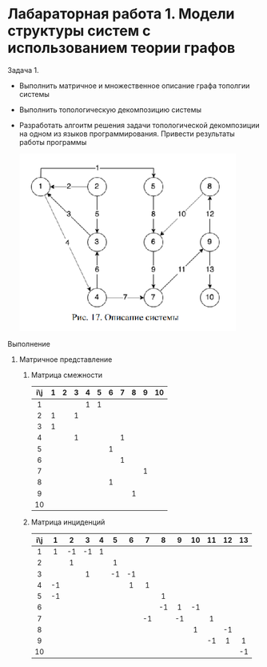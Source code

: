 # Лабараторная работа 1. Модели структуры систем с использованием теории графов

Задача 1.

* Выполнить матричное и множественное описание графа тополгии системы
* Выполнить топологическую декомпозицию системы
* Разработать алгоитм решения задачи топологической декомпозиции на одном из языков программирования. Привести результаты работы программы
    
   ![Alt-текст](https://github.com/Kirpo97/MMTS_labs/blob/main/lab_1/.img/System.png?raw=true)
    
Выполнение

1. Матричное представление

    1. Матрица смежности
    
        | i\j | 1 | 2 | 3 | 4 | 5 | 6 | 7 | 8 | 9 | 10 |
        |:-:|:-:|:-:|:-:|:-:|:-:|:-:|:-:|:-:|:-:|:-:|
        | 1 |  |  |  | 1 | 1 |  |  |  |  |  |
        | 2 | 1 |  | 1 |  |  |  |  |  |  |  |
        | 3 | 1 |  |  |  |  |  |  |  |  |  |
        | 4 |  |  | 1 |  |  |  | 1 |  |  |  |
        | 5 |  |  |  |  |  | 1 |  | |  |  |
        | 6 |  |  |  |  |  |  | 1 |  |  |  |
        | 7 |  |  |  |  |  |  |  |  | 1 |  |
        | 8 |  |  |  |  | | 1 |  |  |  |  |
        | 9 |  |  |  |  |  |  |  | 1 |  |  |
        | 10 |  |  |  |  |  |  |  |  |  |  |

    2. Матрица инциденций
    
        | i\j | 1 | 2 | 3 | 4 | 5 | 6 | 7 | 8 | 9 | 10 | 11 | 12 | 13 |
        |:-:|:-:|:-:|:-:|:-:|:-:|:-:|:-:|:-:|:-:|:-:|:-:|:-:|:-:|
        | 1 | 1 | -1 | -1 | 1 |  |  |  |  |  |  |  |  |  |
        | 2 |  | 1 |  |  | 1 |  |  |  |  |  |  |  |  |
        | 3 |  |  | 1 |  | -1 | -1 |  |  |  |  |  |  |  |
        | 4 | -1 |  |  |  |  | 1 | 1 |  |  |  |  |  |  |
        | 5 | -1 |  |  |  |  |  |  | 1 |  |  |  |  |  |
        | 6 |  |  |  |  |  |  |  | -1 | 1 | -1 |  |  |  |
        | 7 |  |  |  |  |  |  | -1 |  | -1 |  | 1 |  |  |
        | 8 |  |  |  |  |  |  |  |  |  | 1 |  | -1 |  |
        | 9 |  |  |  |  |  |  |  |  |  |  | -1 | 1 | 1 |
        | 10 |  |  |  |  |  |  |  |  |  |  |  |  | -1 |

